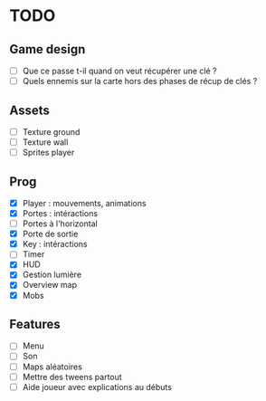 # TODO

## Game design
- [ ] Que ce passe t-il quand on veut récupérer une clé ?
- [ ] Quels ennemis sur la carte hors des phases de récup de clés ?

## Assets
- [ ] Texture ground
- [ ] Texture wall
- [ ] Sprites player

## Prog
- [x] Player : mouvements, animations
- [x] Portes : intéractions
- [ ] Portes à l'horizontal
- [x] Porte de sortie
- [x] Key : intéractions
- [ ] Timer
- [x] HUD
- [x] Gestion lumière
- [x] Overview map
- [x] Mobs

## Features
- [ ] Menu
- [ ] Son
- [ ] Maps aléatoires
- [ ] Mettre des tweens partout
- [ ] Aide joueur avec explications au débuts